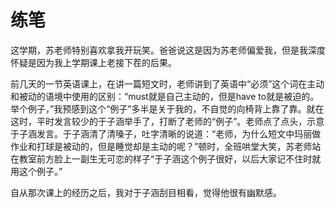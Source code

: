 # 练笔

这学期，苏老师特别喜欢拿我开玩笑。爸爸说这是因为苏老师偏爱我，但是我深度怀疑是因为我上学期课上老接下茬的后果。

前几天的一节英语课上，在讲一篇短文时，老师讲到了英语中“必须”这个词在主动和被动的语境中使用的区别：“must就是自己主动的，但是have to就是被迫的。举个例子，”我预感到这个“例子”多半是关于我的，不自觉的向椅背上靠了靠。就在这时，平时发言较少的于子涵举手了，打断了老师的“例子”。老师点了点头，示意于子涵发言。于子涵清了清嗓子，吐字清晰的说道：“老师，为什么短文中玛丽做作业和打球是被动的，但是睡觉却是主动的呢？”顿时，全班哄堂大笑，苏老师站在教室前方脸上一副生无可恋的样子“于子涵这个例子很好，以后大家记不住时就用这个例子。”

自从那次课上的经历之后，我对于子涵刮目相看，觉得他很有幽默感。

